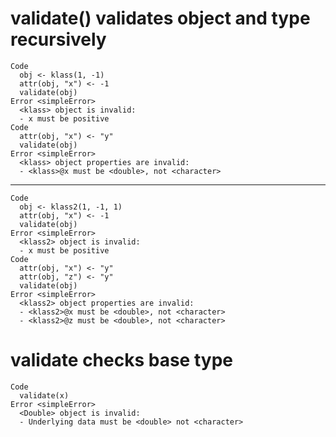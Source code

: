# validate() validates object and type recursively

    Code
      obj <- klass(1, -1)
      attr(obj, "x") <- -1
      validate(obj)
    Error <simpleError>
      <klass> object is invalid:
      - x must be positive
    Code
      attr(obj, "x") <- "y"
      validate(obj)
    Error <simpleError>
      <klass> object properties are invalid:
      - <klass>@x must be <double>, not <character>

---

    Code
      obj <- klass2(1, -1, 1)
      attr(obj, "x") <- -1
      validate(obj)
    Error <simpleError>
      <klass2> object is invalid:
      - x must be positive
    Code
      attr(obj, "x") <- "y"
      attr(obj, "z") <- "y"
      validate(obj)
    Error <simpleError>
      <klass2> object properties are invalid:
      - <klass2>@x must be <double>, not <character>
      - <klass2>@z must be <double>, not <character>

# validate checks base type

    Code
      validate(x)
    Error <simpleError>
      <Double> object is invalid:
      - Underlying data must be <double> not <character>

